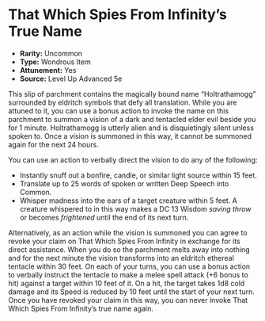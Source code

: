 # That Which Spies From Infinity’s True Name

- **Rarity:** Uncommon
- **Type:** Wondrous Item
- **Attunement:** Yes
- **Source:** Level Up Advanced 5e

This slip of parchment contains the magically bound name “Holtrathamogg” surrounded by eldritch symbols that defy all translation. While you are attuned to it, you can use a bonus action to invoke the name on this parchment to summon a vision of a dark and tentacled elder evil beside you for 1 minute. Holtrathamogg is utterly alien and is disquietingly silent unless spoken to. Once a vision is summoned in this way, it cannot be summoned again for the next 24 hours.

You can use an action to verbally direct the vision to do any of the following: 

* Instantly snuff out a bonfire, candle, or similar light source within 15 feet.
* Translate up to 25 words of spoken or written Deep Speech into Common.
* Whisper madness into the ears of a target creature within 5 feet. A creature whispered to in this way makes a DC 13 Wisdom _saving throw_  or becomes _frightened_  until the end of its next turn.

Alternatively, as an action while the vision is summoned you can agree to revoke your claim on That Which Spies From Infinity in exchange for its direct assistance. When you do so the parchment melts away into nothing and for the next minute the vision transforms into an eldritch ethereal tentacle within 30 feet. On each of your turns, you can use a bonus action to verbally instruct the tentacle to make a melee spell attack (+6 bonus to hit) against a target within 10 feet of it. On a hit, the target takes 1d8 cold damage and its Speed is reduced by 10 feet until the start of your next turn. Once you have revoked your claim in this way, you can never invoke That Which Spies From Infinity’s true name again.
